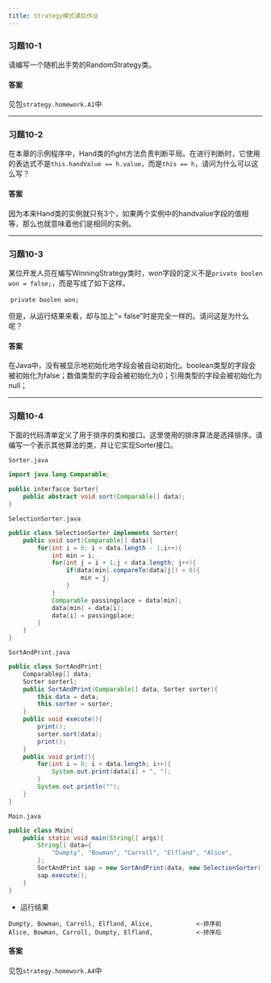 ```yaml
---
title: Strategy模式课后作业
---
```


### 习题10-1

请编写一个随机出手势的RandomStrategy类。

#### 答案

见包`strategy.homework.A1`中

---

### 习题10-2

在本章的示例程序中，Hand类的fight方法负责判断平局。在进行判断时，它使用的表达式不是`this.handValue == h.value`，而是`this == h`，请问为什么可以这么写？

#### 答案

因为本来Hand类的实例就只有3个，如果两个实例中的handvalue字段的值相等，那么也就意味着他们是相同的实例。

---

### 习题10-3

某位开发人员在编写WinningStrategy类时，won字段的定义不是`private boolen won = false;`，而是写成了如下这样。

​	`private boolen won;`

但是，从运行结果来看，却与加上“= false”时是完全一样的。请问这是为什么呢？

#### 答案

在Java中，没有被显示地初始化地字段会被自动初始化。boolean类型的字段会被初始化为false；数值类型的字段会被初始化为0；引用类型的字段会被初始化为null；

---

### 习题10-4

下面的代码清单定义了用于排序的类和接口。这里使用的排序算法是选择排序。请编写一个表示其他算法的类，并让它实现Sorter接口。

`Sorter.java`

```java
import java.lang.Comparable;

public interfacce Sorter{
	public abstract void sort(Comparable[] data);
}
```

`SelectionSorter.java`

```java
public class SelectionSorter implements Sorter{
	public void sort(Comparable[] data){
		for(int i = 0; i < data.length - 1;i++){
			int min = i;
			for(int j = i + 1;j < data.length; j++){
				if(data[min].compareTo(data[j]) > 0){
					min = j;
				}
			}
			Comparable passingplace = data[min];
			data[min] = data[i];
			data[i] = passingplace;
		}
	}
}
```

`SortAndPrint.java`

```java
public class SortAndPrint{
	Comparablep[] data;
	Sorter sorterl;
	public SortAndPrint(Comparable[] data, Sorter sorter){
		this.data = data;
		this.sorter = sorter;
	}
	public void execute(){
		print();
		sorter.sort(data);
		print();
	}
	public void print(){
		for(int i = 0; i < data.length; i++){
			System.out.print(data[i] + ", ");
		}
		System.out.println("");
	}
}
```

`Main.java`

```java
public class Main{
	public static void main(String[] args){
		String[] data={
			"Dumpty", "Bowman", "Carroll", "Elfland", "Alice",
		};
		SortAndPrint sap = new SortAndPrint(data, new SelectionSorter());
		sap.execute();
	}
}
```

- 运行结果

```
Dumpty, Bowman, Carroll, Elfland, Alice,			<-排序前
Alice, Bowman, Carroll, Dumpty, Elfland,			<-排序后
```

#### 答案

见包`strategy.homework.A4`中